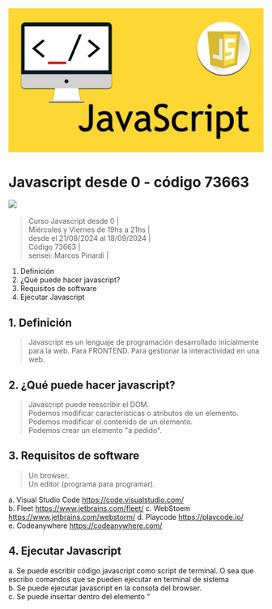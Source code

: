 <img src="extras/imagenes/javascript.jpg">

# Javascript desde 0 - código 73663 
<img src="https://img.shields.io/badge/Javascript-F0DB4F?style=for-the-badge&logo=javascript&logoColor=white">

> Curso Javascript desde 0 |  
> Miércoles y Viernes de 19hs a 21hs |  
> desde el 21/08/2024 al 18/09/2024  |  
> Código 73663 |  
> sensei: Marcos Pinardi |  

1. Definición
2. ¿Qué puede hacer javascript?
3. Requisitos de software
4. Ejecutar Javascript

## 1. Definición

> Javascript es un lenguaje de programación desarrollado inicialmente para la web. Para FRONTEND. Para gestionar la interactividad en una web.

## 2. ¿Qué puede hacer javascript?

> Javascript puede reescribir el DOM.  
> Podemos modificar características o atributos de un elemento.
> Podemos modificar el contenido de un elemento.     
> Podemos crear un elemento "a pedido".


## 3. Requisitos de software

> Un browser.  
> Un editor (programa para programar).

a. Visual Studio Code https://code.visualstudio.com/  
b. Fleet https://www.jetbrains.com/fleet/
c. WebStoem https://www.jetbrains.com/webstorm/
d. Playcode https://playcode.io/  
e. Codeanywhere https://codeanywhere.com/  

## 4. Ejecutar Javascript
a. Se puede escribir código javascript como script de terminal. O sea que escribo comandos que se pueden ejecutar en terminal de sistema  
b. Se puede ejecutar javascript en la consola del browser.  
c. Se puede insertar dentro del elemento "<script>"    
d. También se puede generar código javascript en línea (inline). Esto es como varlor de un atributo controlador de eventos de HTML


----

<img src="extras/imagenes/Learn-Javascript.jpg">